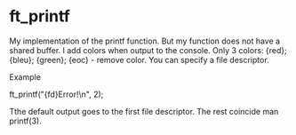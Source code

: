 # ft_printf

My implementation of the printf function. 
But my function does not have a shared buffer.
I add colors when output to the console.
Only 3 colors:
{red}; 
{bleu};
{green};
{eoc} - remove color.
You can specify a file descriptor.

Example

ft_printf("{fd}Error!\n", 2);

Тthe default output goes to the first file descriptor.
The rest coincide man printf(3).
